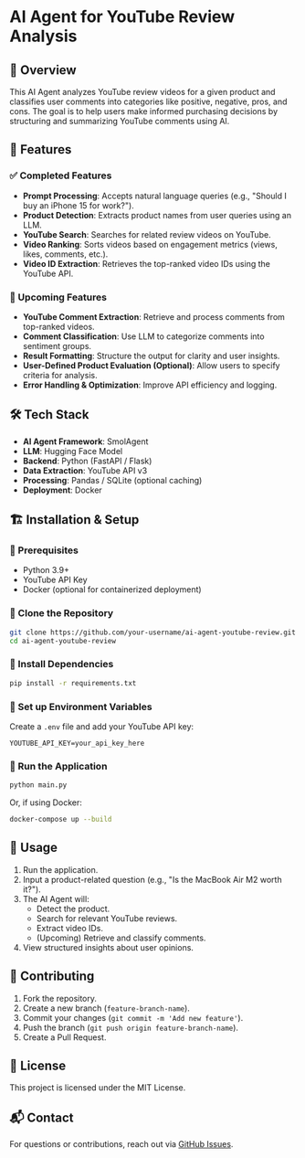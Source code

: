 # AI Agent for YouTube Review Analysis

## 📌 Overview
This AI Agent analyzes YouTube review videos for a given product and classifies user comments into categories like positive, negative, pros, and cons. The goal is to help users make informed purchasing decisions by structuring and summarizing YouTube comments using AI.

## 🚀 Features
### ✅ Completed Features
- **Prompt Processing**: Accepts natural language queries (e.g., "Should I buy an iPhone 15 for work?").
- **Product Detection**: Extracts product names from user queries using an LLM.
- **YouTube Search**: Searches for related review videos on YouTube.
- **Video Ranking**: Sorts videos based on engagement metrics (views, likes, comments, etc.).
- **Video ID Extraction**: Retrieves the top-ranked video IDs using the YouTube API.

### 🔲 Upcoming Features
- **YouTube Comment Extraction**: Retrieve and process comments from top-ranked videos.
- **Comment Classification**: Use LLM to categorize comments into sentiment groups.
- **Result Formatting**: Structure the output for clarity and user insights.
- **User-Defined Product Evaluation (Optional)**: Allow users to specify criteria for analysis.
- **Error Handling & Optimization**: Improve API efficiency and logging.

## 🛠️ Tech Stack
- **AI Agent Framework**: SmolAgent
- **LLM**: Hugging Face Model
- **Backend**: Python (FastAPI / Flask)
- **Data Extraction**: YouTube API v3
- **Processing**: Pandas / SQLite (optional caching)
- **Deployment**: Docker

## 🏗️ Installation & Setup
### 🔹 Prerequisites
- Python 3.9+
- YouTube API Key
- Docker (optional for containerized deployment)

### 🔹 Clone the Repository
```sh
git clone https://github.com/your-username/ai-agent-youtube-review.git
cd ai-agent-youtube-review
```

### 🔹 Install Dependencies
```sh
pip install -r requirements.txt
```

### 🔹 Set up Environment Variables
Create a `.env` file and add your YouTube API key:
```
YOUTUBE_API_KEY=your_api_key_here
```

### 🔹 Run the Application
```sh
python main.py
```
Or, if using Docker:
```sh
docker-compose up --build
```

## 📝 Usage
1. Run the application.
2. Input a product-related question (e.g., "Is the MacBook Air M2 worth it?").
3. The AI Agent will:
   - Detect the product.
   - Search for relevant YouTube reviews.
   - Extract video IDs.
   - (Upcoming) Retrieve and classify comments.
4. View structured insights about user opinions.

## 🤝 Contributing
1. Fork the repository.
2. Create a new branch (`feature-branch-name`).
3. Commit your changes (`git commit -m 'Add new feature'`).
4. Push the branch (`git push origin feature-branch-name`).
5. Create a Pull Request.

## 📜 License
This project is licensed under the MIT License.

## 📬 Contact
For questions or contributions, reach out via [GitHub Issues](https://github.com/your-username/ai-agent-youtube-review/issues).